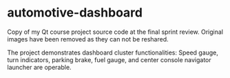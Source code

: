 # automotive-dashboard
Copy of my Qt course project source code at the final sprint review. Original images have been removed as they can not be reshared.

The project demonstrates dashboard cluster functionalities: Speed gauge, turn indicators, parking brake, fuel gauge, and center console navigator launcher are operable.
